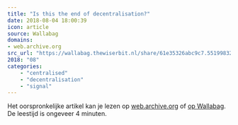 ```yaml
---
title: "Is this the end of decentralisation?"
date: 2018-08-04 18:00:39
icon: article
source: Wallabag
domains:
- web.archive.org
src_url: "https://wallabag.thewiserbit.nl/share/61e35326abc9c7.55199832"
2018: "08"
categories:
    - "centralised"
    - "decentralisation"
    - "signal"
---
```

Het oorspronkelijke artikel kan je lezen op [web.archive.org](https://web.archive.org/web/20160629043308/blog.jonasoberg.net/is-this-the-end-of-decentralisation-2/) of [op Wallabag](https://wallabag.thewiserbit.nl/share/61e35326abc9c7.55199832). De leestijd is ongeveer 4 minuten.
